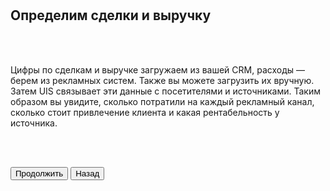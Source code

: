 <br>
<br>

## Определим сделки и выручку

<br>
<br>

Цифры по сделкам и выручке загружаем из вашей CRM, расходы — берем из рекламных систем. Также вы можете загрузить их вручную. Затем UIS связывает эти данные с посетителями и источниками. Таким образом вы увидите, сколько потратили на каждый рекламный канал, сколько стоит привлечение клиента и какая рентабельность у источника.

<br>
<br>

<button b_to="/demo/romi/4Screen.md.md" b_type="fill" b_theme="primary">Продолжить</button>
<button b_to="/demo/romi/2Screen.md.md" b_type="outline" b_theme="secondary">Назад</button>